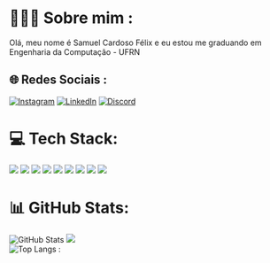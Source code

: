 # 👨🏽‍💻 Sobre mim :
Olá, meu nome é Samuel Cardoso Félix e eu estou me graduando em Engenharia da Computação - UFRN


## 🌐 Redes Sociais :
[![Instagram](https://img.shields.io/badge/Instagram-000?style=for-the-badge&logo=instagram)](https://www.instagram.com/samufelixx/) 
[![LinkedIn](https://img.shields.io/badge/LinkedIn-000?style=for-the-badge&logo=linkedin&logoColor=0E76A8)](https://www.linkedin.com/in/samuel-félix-30b551250/)
[![Discord](https://img.shields.io/badge/Discord-000?style=for-the-badge&logo=discord)](https://www.discord.com/in/samuka23f#5741/)

# 💻 Tech Stack:
<img src="https://img.shields.io/badge/HTML5-E34F26?style=for-the-badge&logo=html5&logoColor=white" /> <img src="https://img.shields.io/badge/CSS3-1572B6?style=for-the-badge&logo=css3&logoColor=white" /> <img src="https://img.shields.io/badge/React-20232A?style=for-the-badge&logo=react&logoColor=61DAFB" /> <img src="https://img.shields.io/badge/Javascript-323330?style=for-the-badge&logo=javascript&logoColor=F7DF1E" /> <img src="https://img.shields.io/badge/Node.js-43853D?style=for-the-badge&logo=node.js&logoColor=white" /> <img src="https://img.shields.io/badge/Java-ED8B00?style=for-the-badge&logo=java&logoColor=white" /> <img src="https://img.shields.io/badge/C%2B%2B-00599C?style=for-the-badge&logo=c%2B%2B&logoColor=white" /> <img src="https://img.shields.io/badge/PostgreSQL-316192?style=for-the-badge&logo=postgresql&logoColor=white" /> <img src="https://img.shields.io/badge/Git-E34F26?style=for-the-badge&logo=git&logoColor=white" />

# 📊 GitHub Stats:
![GitHub Stats](https://github-readme-stats.vercel.app/api?username=SamuelCFelix&theme=transparent&bg_color=000&border_color=30A3DC&show_icons=true&icon_color=30A3DC&title_color=E94D5F&text_color=FFF)
![](https://github-readme-streak-stats.herokuapp.com/?user=SamuelCFelix&theme=tokyonight&hide_border=false)<br/>
![Top Langs](https://github-readme-stats-git-masterrstaa-rickstaa.vercel.app/api/top-langs/?username=SamuelCFelix&bg_color=000&border_color=30A3DC&title_color=E94D5F&text_color=FFF)
:
